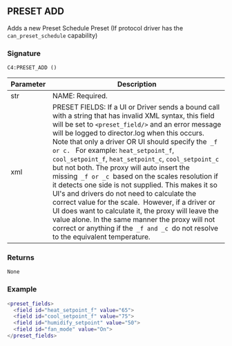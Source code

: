## PRESET ADD

Adds a new Preset Schedule Preset (If protocol driver has the `can_preset_schedule` capability)



### Signature

`C4:PRESET_ADD ()`


| Parameter | Description |
| --- | --- |
| str | NAME: Required. |
| xml | PRESET FIELDS: If a UI or Driver sends a bound call with a string that has invalid XML syntax, this field will be set to `<preset_field/>` and an error message will be logged to director.log when this occurs. Note that only a driver OR UI should specify the` _f or c. ` For example: `heat_setpoint_f`, `cool_setpoint_f`, `heat_setpoint_c`, `cool_setpoint_c` but not both. The proxy will auto insert the missing` _f or _c `based on the scales resolution if it detects one side is not supplied. This makes it so UI's and drivers do not need to calculate the correct value for the scale.  However, if a driver or UI does want to calculate it, the proxy will leave the value alone. In the same manner the proxy will not correct or anything if the` _f and _c `do not resolve to the equivalent temperature.


### Returns

`None`


### Example

```lua
<preset_fields>
  <field id="heat_setpoint_f" value="65">
  <field id="cool_setpoint_f" value="75">
  <field id="humidify_setpoint" value="50">
  <field id="fan_mode" value="On">
</preset_fields>
```
